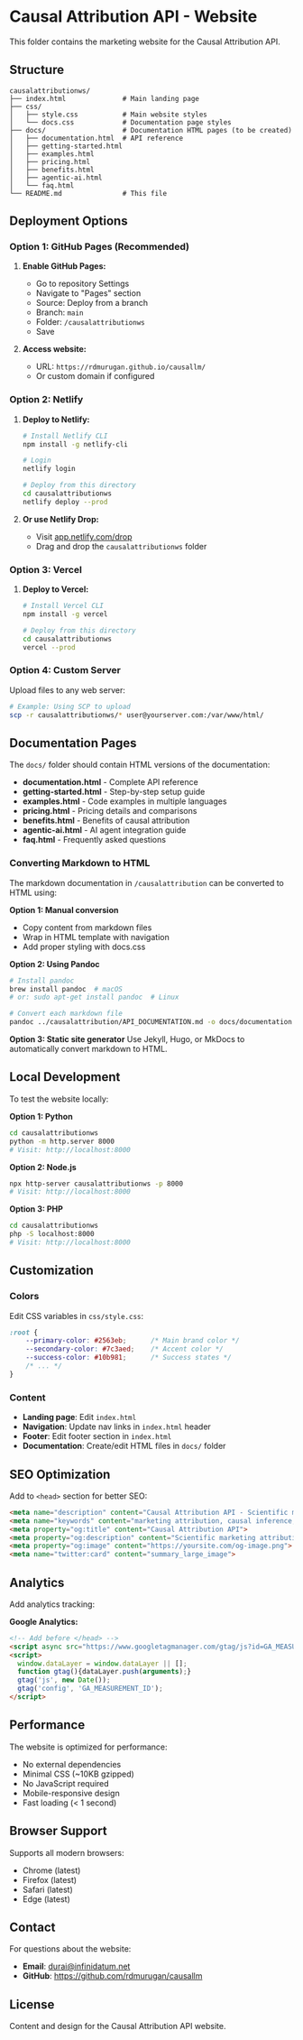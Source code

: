 # Causal Attribution API - Website

This folder contains the marketing website for the Causal Attribution API.

## Structure

```
causalattributionws/
├── index.html              # Main landing page
├── css/
│   ├── style.css           # Main website styles
│   └── docs.css            # Documentation page styles
├── docs/                   # Documentation HTML pages (to be created)
│   ├── documentation.html  # API reference
│   ├── getting-started.html
│   ├── examples.html
│   ├── pricing.html
│   ├── benefits.html
│   ├── agentic-ai.html
│   └── faq.html
└── README.md               # This file
```

## Deployment Options

### Option 1: GitHub Pages (Recommended)

1. **Enable GitHub Pages:**
   - Go to repository Settings
   - Navigate to "Pages" section
   - Source: Deploy from a branch
   - Branch: `main`
   - Folder: `/causalattributionws`
   - Save

2. **Access website:**
   - URL: `https://rdmurugan.github.io/causallm/`
   - Or custom domain if configured

### Option 2: Netlify

1. **Deploy to Netlify:**
   ```bash
   # Install Netlify CLI
   npm install -g netlify-cli

   # Login
   netlify login

   # Deploy from this directory
   cd causalattributionws
   netlify deploy --prod
   ```

2. **Or use Netlify Drop:**
   - Visit [app.netlify.com/drop](https://app.netlify.com/drop)
   - Drag and drop the `causalattributionws` folder

### Option 3: Vercel

1. **Deploy to Vercel:**
   ```bash
   # Install Vercel CLI
   npm install -g vercel

   # Deploy from this directory
   cd causalattributionws
   vercel --prod
   ```

### Option 4: Custom Server

Upload files to any web server:
```bash
# Example: Using SCP to upload
scp -r causalattributionws/* user@yourserver.com:/var/www/html/
```

## Documentation Pages

The `docs/` folder should contain HTML versions of the documentation:

- **documentation.html** - Complete API reference
- **getting-started.html** - Step-by-step setup guide
- **examples.html** - Code examples in multiple languages
- **pricing.html** - Pricing details and comparisons
- **benefits.html** - Benefits of causal attribution
- **agentic-ai.html** - AI agent integration guide
- **faq.html** - Frequently asked questions

### Converting Markdown to HTML

The markdown documentation in `/causalattribution` can be converted to HTML using:

**Option 1: Manual conversion**
- Copy content from markdown files
- Wrap in HTML template with navigation
- Add proper styling with docs.css

**Option 2: Using Pandoc**
```bash
# Install pandoc
brew install pandoc  # macOS
# or: sudo apt-get install pandoc  # Linux

# Convert each markdown file
pandoc ../causalattribution/API_DOCUMENTATION.md -o docs/documentation.html --standalone --css=../css/docs.css
```

**Option 3: Static site generator**
Use Jekyll, Hugo, or MkDocs to automatically convert markdown to HTML.

## Local Development

To test the website locally:

**Option 1: Python**
```bash
cd causalattributionws
python -m http.server 8000
# Visit: http://localhost:8000
```

**Option 2: Node.js**
```bash
npx http-server causalattributionws -p 8000
# Visit: http://localhost:8000
```

**Option 3: PHP**
```bash
cd causalattributionws
php -S localhost:8000
# Visit: http://localhost:8000
```

## Customization

### Colors

Edit CSS variables in `css/style.css`:

```css
:root {
    --primary-color: #2563eb;      /* Main brand color */
    --secondary-color: #7c3aed;    /* Accent color */
    --success-color: #10b981;      /* Success states */
    /* ... */
}
```

### Content

- **Landing page**: Edit `index.html`
- **Navigation**: Update nav links in `index.html` header
- **Footer**: Edit footer section in `index.html`
- **Documentation**: Create/edit HTML files in `docs/` folder

## SEO Optimization

Add to `<head>` section for better SEO:

```html
<meta name="description" content="Causal Attribution API - Scientific marketing attribution using causal inference. 10-500x cheaper than competitors.">
<meta name="keywords" content="marketing attribution, causal inference, API, data science">
<meta property="og:title" content="Causal Attribution API">
<meta property="og:description" content="Scientific marketing attribution powered by causal inference">
<meta property="og:image" content="https://yoursite.com/og-image.png">
<meta name="twitter:card" content="summary_large_image">
```

## Analytics

Add analytics tracking:

**Google Analytics:**
```html
<!-- Add before </head> -->
<script async src="https://www.googletagmanager.com/gtag/js?id=GA_MEASUREMENT_ID"></script>
<script>
  window.dataLayer = window.dataLayer || [];
  function gtag(){dataLayer.push(arguments);}
  gtag('js', new Date());
  gtag('config', 'GA_MEASUREMENT_ID');
</script>
```

## Performance

The website is optimized for performance:
- No external dependencies
- Minimal CSS (~10KB gzipped)
- No JavaScript required
- Mobile-responsive design
- Fast loading (< 1 second)

## Browser Support

Supports all modern browsers:
- Chrome (latest)
- Firefox (latest)
- Safari (latest)
- Edge (latest)

## Contact

For questions about the website:
- **Email**: durai@infinidatum.net
- **GitHub**: https://github.com/rdmurugan/causallm

## License

Content and design for the Causal Attribution API website.
